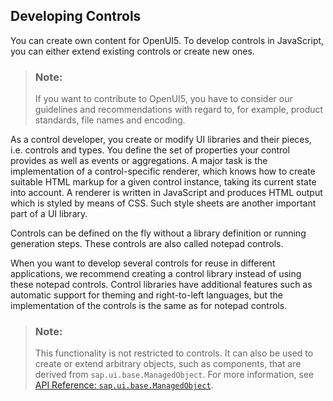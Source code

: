 <!-- loio8dcab0011d274051808f959800cabf9f -->

## Developing Controls

You can create own content for OpenUI5. To develop controls in JavaScript, you can either extend existing controls or create new ones.

> ### Note:  
> If you want to contribute to OpenUI5, you have to consider our guidelines and recommendations with regard to, for example, product standards, file names and encoding.

As a control developer, you create or modify UI libraries and their pieces, i.e. controls and types. You define the set of properties your control provides as well as events or aggregations. A major task is the implementation of a control-specific renderer, which knows how to create suitable HTML markup for a given control instance, taking its current state into account. A renderer is written in JavaScript and produces HTML output which is styled by means of CSS. Such style sheets are another important part of a UI library.

Controls can be defined on the fly without a library definition or running generation steps. These controls are also called notepad controls.

When you want to develop several controls for reuse in different applications, we recommend creating a control library instead of using these notepad controls. Control libraries have additional features such as automatic support for theming and right-to-left languages, but the implementation of the controls is the same as for notepad controls.

> ### Note:  
> This functionality is not restricted to controls. It can also be used to create or extend arbitrary objects, such as components, that are derived from `sap.ui.base.ManagedObject`. For more information, see [API Reference: `sap.ui.base.ManagedObject`](https://ui5.sap.com/#/api/sap.ui.base.ManagedObject). 

